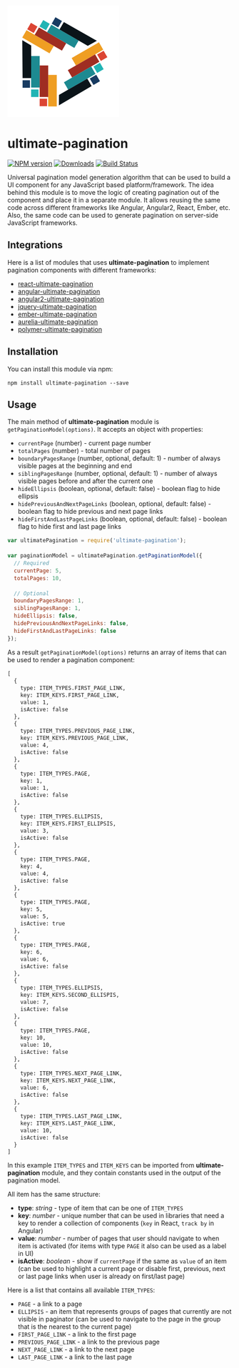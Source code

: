 [![ultimate-pagination logo](https://raw.githubusercontent.com/ultimate-pagination/logo/master/ultimate-pagination-250x250.png)](https://github.com/ultimate-pagination/ultimate-pagination)

# ultimate-pagination

[![NPM version][npm-image]][npm-url] [![Downloads][downloads-image]][npm-url] [![Build Status][travis-image]](travis-url)

Universal pagination model generation algorithm that can be used to build a UI component for any JavaScript based platform/framework. The idea behind this module is to move the logic of creating pagination out of the component and place it in a separate module. It allows reusing the same code across different frameworks like Angular, Angular2, React, Ember, etc. Also, the same code can be used to generate pagination on server-side JavaScript frameworks.

## Integrations

Here is a list of modules that uses **ultimate-pagination** to implement pagination components with different frameworks:

- [react-ultimate-pagination](https://github.com/ultimate-pagination/react-ultimate-pagination)
- [angular-ultimate-pagination](https://github.com/ultimate-pagination/angular-ultimate-pagination)
- [angular2-ultimate-pagination](https://github.com/ultimate-pagination/angular2-ultimate-pagination)
- [jquery-ultimate-pagination](https://github.com/ultimate-pagination/jquery-ultimate-pagination)
- [ember-ultimate-pagination](https://github.com/ultimate-pagination/ember-ultimate-pagination)
- [aurelia-ultimate-pagination](https://github.com/ultimate-pagination/aurelia-ultimate-pagination)
- [polymer-ultimate-pagination](https://github.com/ultimate-pagination/polymer-ultimate-pagination)

## Installation

You can install this module via npm:

```
npm install ultimate-pagination --save
```

## Usage

The main method of **ultimate-pagination** module is `getPaginationModel(options)`.
It accepts an object with properties:
- `currentPage` (number) - current page number
- `totalPages` (number) - total number of pages
- `boundaryPagesRange` (number, optional, default: 1) - number of always visible pages at the beginning and end
- `siblingPagesRange` (number, optional, default: 1) - number of always visible pages before and after the current one
- `hideEllipsis` (boolean, optional, default: false) - boolean flag to hide ellipsis
- `hidePreviousAndNextPageLinks` (boolean, optional, default: false) - boolean flag to hide previous and next page links
- `hideFirstAndLastPageLinks` (boolean, optional, default: false) - boolean flag to hide first and last page links

```javascript
var ultimatePagination = require('ultimate-pagination');

var paginationModel = ultimatePagination.getPaginationModel({
  // Required
  currentPage: 5,
  totalPages: 10,

  // Optional
  boundaryPagesRange: 1,
  siblingPagesRange: 1,
  hideEllipsis: false,
  hidePreviousAndNextPageLinks: false,
  hideFirstAndLastPageLinks: false
});
```

As a result `getPaginationModel(options)` returns an array of items that can be used to render a pagination component:

```
[
  {
    type: ITEM_TYPES.FIRST_PAGE_LINK,
    key: ITEM_KEYS.FIRST_PAGE_LINK,
    value: 1,
    isActive: false
  },
  {
    type: ITEM_TYPES.PREVIOUS_PAGE_LINK,
    key: ITEM_KEYS.PREVIOUS_PAGE_LINK,
    value: 4,
    isActive: false
  },
  {
    type: ITEM_TYPES.PAGE,
    key: 1,
    value: 1,
    isActive: false
  },
  {
    type: ITEM_TYPES.ELLIPSIS,
    key: ITEM_KEYS.FIRST_ELLIPSIS,
    value: 3,
    isActive: false
  },
  {
    type: ITEM_TYPES.PAGE,
    key: 4,
    value: 4,
    isActive: false
  },
  {
    type: ITEM_TYPES.PAGE,
    key: 5,
    value: 5,
    isActive: true
  },
  {
    type: ITEM_TYPES.PAGE,
    key: 6,
    value: 6,
    isActive: false
  },
  {
    type: ITEM_TYPES.ELLIPSIS,
    key: ITEM_KEYS.SECOND_ELLISPIS,
    value: 7,
    isActive: false
  },
  {
    type: ITEM_TYPES.PAGE,
    key: 10,
    value: 10,
    isActive: false
  },
  {
    type: ITEM_TYPES.NEXT_PAGE_LINK,
    key: ITEM_KEYS.NEXT_PAGE_LINK,
    value: 6,
    isActive: false
  },
  {
    type: ITEM_TYPES.LAST_PAGE_LINK,
    key: ITEM_KEYS.LAST_PAGE_LINK,
    value: 10,
    isActive: false
  }
]
```

In this example `ITEM_TYPES` and `ITEM_KEYS` can be imported from **ultimate-pagination** module, and they contain constants used in the output of the pagination model.

All item has the same structure:
- **type**: *string* - type of item that can be one of `ITEM_TYPES`
- **key**: *number* - unique number that can be used in libraries that need a key to render a collection of components (`key` in React, `track by` in Angular)
- **value**: *number* - number of pages that user should navigate to when item is activated (for items with type `PAGE` it also can be used as a label in UI)
- **isActive**: *boolean* - show if `currentPage` if the same as `value` of an item (can be used to highlight a current page or disable first, previous, next or last page links when user is already on first/last page)

Here is a list that contains all available `ITEM_TYPES`:
- `PAGE` - a link to a page
- `ELLIPSIS` - an item that represents groups of pages that currently are not visible in paginator (can be used to navigate to the page in the group that is the nearest to the current page)
- `FIRST_PAGE_LINK` - a link to the first page
- `PREVIOUS_PAGE_LINK` - a link to the previous page
- `NEXT_PAGE_LINK` - a link to the next page
- `LAST_PAGE_LINK` - a link to the last page

[downloads-image]: https://img.shields.io/npm/dm/ultimate-pagination.svg
[npm-url]: https://www.npmjs.com/package/ultimate-pagination
[npm-image]: https://img.shields.io/npm/v/ultimate-pagination.svg
[travis-image]: https://travis-ci.org/ultimate-pagination/ultimate-pagination.svg?branch=master
[travis-url]: https://travis-ci.org/ultimate-pagination/ultimate-pagination
